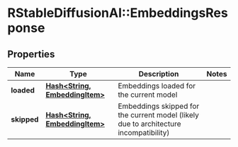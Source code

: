 # RStableDiffusionAI::EmbeddingsResponse

## Properties
Name | Type | Description | Notes
------------ | ------------- | ------------- | -------------
**loaded** | [**Hash&lt;String, EmbeddingItem&gt;**](EmbeddingItem.md) | Embeddings loaded for the current model | 
**skipped** | [**Hash&lt;String, EmbeddingItem&gt;**](EmbeddingItem.md) | Embeddings skipped for the current model (likely due to architecture incompatibility) | 

